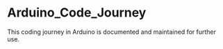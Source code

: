 # Arduino_Code_Journey
This coding journey in Arduino is documented and maintained for further use.
